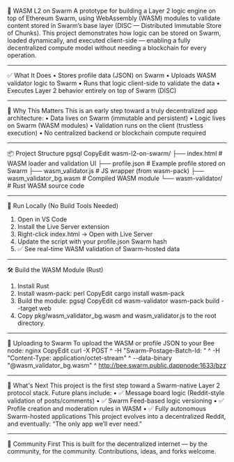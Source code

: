 🐝 WASM L2 on Swarm
A prototype for building a Layer 2 logic engine on top of Ethereum Swarm, using WebAssembly (WASM) modules to validate content stored in Swarm’s base layer (DISC — Distributed Immutable Store of Chunks).
This project demonstrates how logic can be stored on Swarm, loaded dynamically, and executed client-side — enabling a fully decentralized compute model without needing a blockchain for every operation.
________________________________________
✅ What It Does
•	Stores profile data (JSON) on Swarm
•	Uploads WASM validator logic to Swarm
•	Runs that logic client-side to validate the data
•	Executes Layer 2 behavior entirely on top of Swarm (DISC)
________________________________________
🧠 Why This Matters
This is an early step toward a truly decentralized app architecture:
•	Data lives on Swarm (immutable and persistent)
•	Logic lives on Swarm (WASM modules)
•	Validation runs on the client (trustless execution)
•	No centralized backend or blockchain compute required
________________________________________
📦 Project Structure
pgsql
CopyEdit
wasm-l2-on-swarm/
├── index.html                # WASM loader and validation UI
├── profile.json              # Example profile stored on Swarm
├── wasm_validator.js         # JS wrapper (from wasm-pack)
├── wasm_validator_bg.wasm    # Compiled WASM module
└── wasm-validator/           # Rust WASM source code
________________________________________
🚀 Run Locally (No Build Tools Needed)
1.	Open in VS Code
2.	Install the Live Server extension
3.	Right-click index.html → Open with Live Server
4.	Update the script with your profile.json Swarm hash
5.	✅ See real-time WASM validation of Swarm-hosted data
________________________________________
🛠 Build the WASM Module (Rust)
1.	Install Rust
2.	Install wasm-pack:
perl
CopyEdit
cargo install wasm-pack
3.	Build the module:
pgsql
CopyEdit
cd wasm-validator
wasm-pack build --target web
4.	Copy pkg/wasm_validator_bg.wasm and wasm_validator.js to the root directory.
________________________________________
🐝 Uploading to Swarm
To upload the WASM or profile JSON to your Bee node:
nginx
CopyEdit
curl -X POST ^
  -H "Swarm-Postage-Batch-Id: <your-batch-id>" ^
  -H "Content-Type: application/octet-stream" ^
  --data-binary "@wasm_validator_bg.wasm" ^
  http://bee.swarm.public.dappnode:1633/bzz
________________________________________
🔮 What's Next
This project is the first step toward a Swarm-native Layer 2 protocol stack.
Future plans include:
•	✅ Message board logic (Reddit-style validation of posts/comments)
•	✅ Swarm Feed-based logic versioning
•	✅ Profile creation and moderation rules in WASM
•	✅ Fully autonomous Swarm-hosted applications
This project evolves into a decentralized Reddit, and eventually:
“The only app we’ll ever need.”
________________________________________
🙌 Community First
This is built for the decentralized internet —
by the community, for the community.
Contributions, ideas, and forks welcome.
